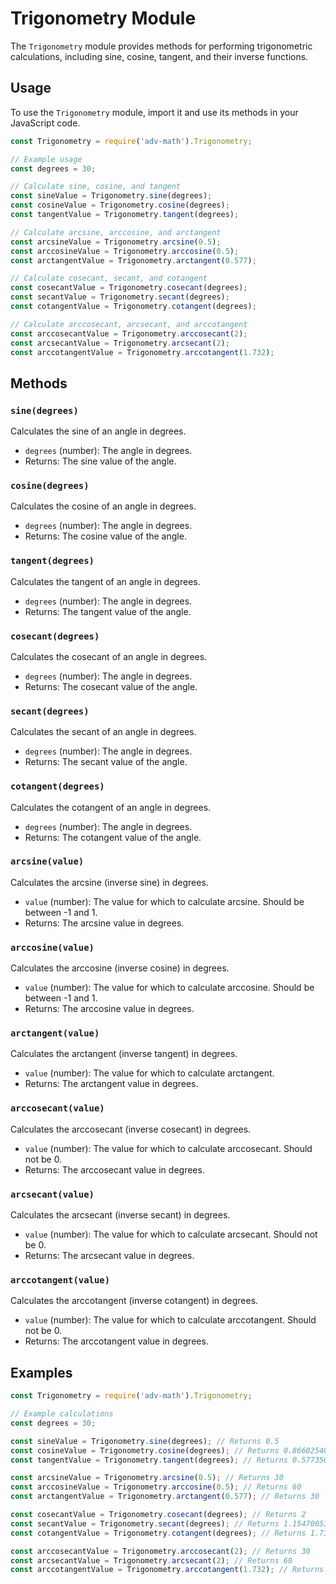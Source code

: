 # Trigonometry Module

The `Trigonometry` module provides methods for performing trigonometric calculations, including sine, cosine, tangent, and their inverse functions.

## Usage

To use the `Trigonometry` module, import it and use its methods in your JavaScript code.

```javascript
const Trigonometry = require('adv-math').Trigonometry;

// Example usage
const degrees = 30;

// Calculate sine, cosine, and tangent
const sineValue = Trigonometry.sine(degrees);
const cosineValue = Trigonometry.cosine(degrees);
const tangentValue = Trigonometry.tangent(degrees);

// Calculate arcsine, arccosine, and arctangent
const arcsineValue = Trigonometry.arcsine(0.5);
const arccosineValue = Trigonometry.arccosine(0.5);
const arctangentValue = Trigonometry.arctangent(0.577);

// Calculate cosecant, secant, and cotangent
const cosecantValue = Trigonometry.cosecant(degrees);
const secantValue = Trigonometry.secant(degrees);
const cotangentValue = Trigonometry.cotangent(degrees);

// Calculate arccosecant, arcsecant, and arccotangent
const arccosecantValue = Trigonometry.arccosecant(2);
const arcsecantValue = Trigonometry.arcsecant(2);
const arccotangentValue = Trigonometry.arccotangent(1.732);
```

## Methods

### `sine(degrees)`

Calculates the sine of an angle in degrees.

- `degrees` (number): The angle in degrees.
- Returns: The sine value of the angle.

### `cosine(degrees)`

Calculates the cosine of an angle in degrees.

- `degrees` (number): The angle in degrees.
- Returns: The cosine value of the angle.

### `tangent(degrees)`

Calculates the tangent of an angle in degrees.

- `degrees` (number): The angle in degrees.
- Returns: The tangent value of the angle.

### `cosecant(degrees)`

Calculates the cosecant of an angle in degrees.

- `degrees` (number): The angle in degrees.
- Returns: The cosecant value of the angle.

### `secant(degrees)`

Calculates the secant of an angle in degrees.

- `degrees` (number): The angle in degrees.
- Returns: The secant value of the angle.

### `cotangent(degrees)`

Calculates the cotangent of an angle in degrees.

- `degrees` (number): The angle in degrees.
- Returns: The cotangent value of the angle.

### `arcsine(value)`

Calculates the arcsine (inverse sine) in degrees.

- `value` (number): The value for which to calculate arcsine. Should be between -1 and 1.
- Returns: The arcsine value in degrees.

### `arccosine(value)`

Calculates the arccosine (inverse cosine) in degrees.

- `value` (number): The value for which to calculate arccosine. Should be between -1 and 1.
- Returns: The arccosine value in degrees.

### `arctangent(value)`

Calculates the arctangent (inverse tangent) in degrees.

- `value` (number): The value for which to calculate arctangent.
- Returns: The arctangent value in degrees.

### `arccosecant(value)`

Calculates the arccosecant (inverse cosecant) in degrees.

- `value` (number): The value for which to calculate arccosecant. Should not be 0.
- Returns: The arccosecant value in degrees.

### `arcsecant(value)`

Calculates the arcsecant (inverse secant) in degrees.

- `value` (number): The value for which to calculate arcsecant. Should not be 0.
- Returns: The arcsecant value in degrees.

### `arccotangent(value)`

Calculates the arccotangent (inverse cotangent) in degrees.

- `value` (number): The value for which to calculate arccotangent. Should not be 0.
- Returns: The arccotangent value in degrees.

## Examples

```javascript
const Trigonometry = require('adv-math').Trigonometry;

// Example calculations
const degrees = 30;

const sineValue = Trigonometry.sine(degrees); // Returns 0.5
const cosineValue = Trigonometry.cosine(degrees); // Returns 0.86602540378
const tangentValue = Trigonometry.tangent(degrees); // Returns 0.57735026919

const arcsineValue = Trigonometry.arcsine(0.5); // Returns 30
const arccosineValue = Trigonometry.arccosine(0.5); // Returns 60
const arctangentValue = Trigonometry.arctangent(0.577); // Returns 30

const cosecantValue = Trigonometry.cosecant(degrees); // Returns 2
const secantValue = Trigonometry.secant(degrees); // Returns 1.15470053838
const cotangentValue = Trigonometry.cotangent(degrees); // Returns 1.73205080757

const arccosecantValue = Trigonometry.arccosecant(2); // Returns 30
const arcsecantValue = Trigonometry.arcsecant(2); // Returns 60
const arccotangentValue = Trigonometry.arccotangent(1.732); // Returns 30
```
